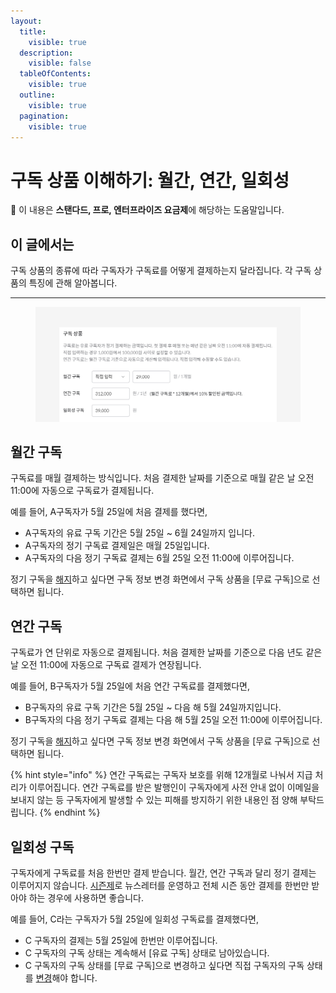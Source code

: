 ```yaml
---
layout:
  title:
    visible: true
  description:
    visible: false
  tableOfContents:
    visible: true
  outline:
    visible: true
  pagination:
    visible: true
---
```


# 구독 상품 이해하기: 월간, 연간, 일회성

💬 이 내용은 **스탠다드, 프로, 엔터프라이즈 요금제**에 해당하는 도움말입니다.

## 이 글에서는

구독 상품의 종류에 따라 구독자가 구독료를 어떻게 결제하는지 달라집니다. 각 구독 상품의 특징에 관해 알아봅니다.&#x20;

***

<figure><img src="../../.gitbook/assets/image (57) (1).png" alt=""><figcaption></figcaption></figure>



## 월간 구독 <a href="#h_01gkka36n477nmj0tbphrerkwy" id="h_01gkka36n477nmj0tbphrerkwy"></a>

구독료를 매월 결제하는 방식입니다. 처음 결제한 날짜를 기준으로 매월 같은 날 오전 11:00에 자동으로 구독료가 결제됩니다.&#x20;

예를 들어, A구독자가 5월 25일에 처음 결제를 했다면,

* A구독자의 유료 구독 기간은 5월 25일 \~ 6월 24일까지 입니다.
* A구독자의 정기 구독료 결제일은 매월 25일입니다.
* A구독자의 다음 정기 구독료 결제는 6월 25일 오전 11:00에 이루어집니다.

&#x20;정기 구독을 [해지](../managing-paid-subscribers/cancel-recurring-payment.md)하고 싶다면 구독 정보 변경 화면에서 구독 상품을 \[무료 구독]으로 선택하면 됩니다.



## 연간 구독

구독료가 연 단위로 자동으로 결제됩니다. 처음 결제한 날짜를 기준으로 다음 년도 같은 날 오전 11:00에 자동으로 구독료 결제가 연장됩니다.&#x20;

예를 들어, B구독자가 5월 25일에 처음 연간 구독료를 결제했다면,&#x20;

* B구독자의 유료 구독 기간은 5월 25일 \~ 다음 해 5월 24일까지입니다.
* B구독자의 다음 정기 구독료 결제는 다음 해 5월 25일 오전 11:00에 이루어집니다.

&#x20;정기 구독을 [해지](../managing-paid-subscribers/cancel-recurring-payment.md)하고 싶다면 구독 정보 변경 화면에서 구독 상품을 \[무료 구독]으로 선택하면 됩니다.

{% hint style="info" %}
연간 구독료는 구독자 보호를 위해 12개월로 나눠서 지급 처리가 이루어집니다. 연간 구독료를 받은 발행인이 구독자에게 사전 안내 없이 이메일을 보내지 않는 등 구독자에게 발생할 수 있는 피해를 방지하기 위한 내용인 점 양해 부탁드립니다.
{% endhint %}



## 일회성 구독

구독자에게 구독료를 처음 한번만 결제 받습니다. 월간, 연간 구독과 달리 정기 결제는 이루어지지 않습니다. [시즌제](../../tip/overview/seasonal-paid-newsletter-management.md)로 뉴스레터를 운영하고 전체 시즌 동안 결제를 한번만 받아야 하는 경우에 사용하면 좋습니다.

예를 들어, C라는 구독자가 5월 25일에 일회성 구독료를 결제했다면,

* C 구독자의 결제는 5월 25일에 한번만 이루어집니다.
* C 구독자의 구독 상태는 계속해서 \[유료 구독] 상태로 남아있습니다.&#x20;
* C 구독자의 구독 상태를 \[무료 구독]으로 변경하고 싶다면 직접 구독자의 구독 상태를 [변경](https://help.stibee.com/hc/ko/articles/4756468795279)해야 합니다.
